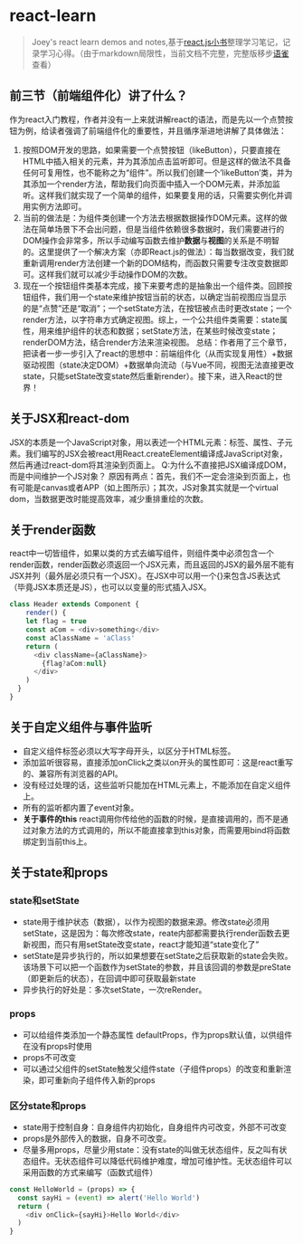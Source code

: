 # react-learn
> Joey's react learn demos and notes,基于[react.js小书](https://hyf.js.org/react-naive-book)整理学习笔记，记录学习心得。（由于markdown局限性，当前文档不完整，完整版移步[语雀](https://www.yuque.com/yuqueyonghugeabue/edv3vd/eui517)查看）
## 前三节（前端组件化）讲了什么？
作为react入门教程，作者并没有一上来就讲解react的语法，而是先以一个点赞按钮为例，给读者强调了前端组件化的重要性，并且循序渐进地讲解了具体做法：
1. 按照DOM开发的思路，如果需要一个点赞按钮（likeButton），只要直接在HTML中插入相关的元素，并为其添加点击监听即可。但是这样的做法不具备任何可复用性，也不能称之为“组件”。所以我们创建一个’likeButton’类，并为其添加一个render方法，帮助我们向页面中插入一个DOM元素，并添加监听。这样我们就实现了一个简单的组件，如果要复用的话，只需要实例化并调用实例方法即可。
2. 当前的做法是：为组件类创建一个方法去根据数据操作DOM元素。这样的做法在简单场景下不会出问题，但是当组件依赖很多数据时，我们需要进行的DOM操作会非常多，所以手动编写函数去维护**数据**与**视图**的关系是不明智的。这里提供了一个解决方案（亦即React.js的做法）：每当数据改变，我们就重新调用render方法创建一个新的DOM结构，而函数只需要专注改变数据即可。这样我们就可以减少手动操作DOM的次数。
3. 现在一个按钮组件类基本完成，接下来要考虑的是抽象出一个组件类。回顾按钮组件，我们用一个state来维护按钮当前的状态，以确定当前视图应当显示的是“点赞”还是“取消”；一个setState方法，在按钮被点击时更改state；一个render方法，以字符串方式确定视图。综上，一个公共组件类需要：state属性，用来维护组件的状态和数据；setState方法，在某些时候改变state；renderDOM方法，结合render方法来渲染视图。
总结：作者用了三个章节，把读者一步一步引入了react的思想中：前端组件化（从而实现复用性）+数据驱动视图（state决定DOM）+数据单向流动（与Vue不同，视图无法直接更改state，只能setState改变state然后重新render）。接下来，进入React的世界！
## 关于JSX和react-dom
JSX的本质是一个JavaScript对象，用以表述一个HTML元素：标签、属性、子元素。我们编写的JSX会被react用React.createElement编译成JavaScript对象，然后再通过react-dom将其渲染到页面上。
Q:为什么不直接把JSX编译成DOM，而是中间维护一个JS对象？
原因有两点：首先，我们不一定会渲染到页面上，也有可能是canvas或者APP（如上图所示）；其次，JS对象其实就是一个virtual dom，当数据更改时能提高效率，减少重排重绘的次数。
## 关于render函数
react中一切皆组件，如果以类的方式去编写组件，则组件类中必须包含一个render函数，render函数必须返回一个JSX元素，而且返回的JSX的最外层不能有JSX并列（最外层必须只有一个JSX）。在JSX中可以用一个{}来包含JS表达式（毕竟JSX本质还是JS），也可以以变量的形式插入JSX。
```JavaScript
class Header extends Component {
	render() {
    let flag = true
  	const aCom = <div>something</div>
    const aClassName = 'aClass'
    return (
      <div className={aClassName}>
      	{flag?aCom:null}
      </div>
    )
  }
}
```
## 关于自定义组件与事件监听
* 自定义组件标签必须以大写字母开头，以区分于HTML标签。
* 添加监听很容易，直接添加onClick之类以on开头的属性即可：这是react重写的、兼容所有浏览器的API。
* 没有经过处理的话，这些监听只能加在HTML元素上，不能添加在自定义组件上。
* 所有的监听都内置了event对象。
* **关于事件的this** react调用你传给他的函数的时候，是直接调用的，而不是通过对象方法的方式调用的，所以不能直接拿到this对象，而需要用bind将函数绑定到当前this上。
## 关于state和props
### state和setState
* state用于维护状态（数据），以作为视图的数据来源。修改state必须用setState，这是因为：每次修改state，reate内部都需要执行render函数去更新视图，而只有用setState改变state，react才能知道“state变化了”
* setState是异步执行的，所以如果想要在setState之后获取新的state会失败。该场景下可以把一个函数作为setState的参数，并且该回调的参数是preState（即更新后的状态），在回调中即可获取最新state
* 异步执行的好处是：多次setState，一次reRender。
### props
* 可以给组件类添加一个静态属性 defaultProps，作为props默认值，以供组件在没有props时使用
* props不可改变
* 可以通过父组件的setState触发父组件state（子组件props）的改变和重新渲染，即可重新向子组件传入新的props
### 区分state和props
* state用于控制自身：自身组件内初始化，自身组件内可改变，外部不可改变
* props是外部传入的数据，自身不可改变。
* 尽量多用props，尽量少用state：没有state的叫做无状态组件，反之叫有状态组件。无状态组件可以降低代码维护难度，增加可维护性。无状态组件可以采用函数的方式来编写（函数式组件）
```javascript
const HelloWorld = (props) => {
  const sayHi = (event) => alert('Hello World')
  return (
    <div onClick={sayHi}>Hello World</div>
  )
}
```
